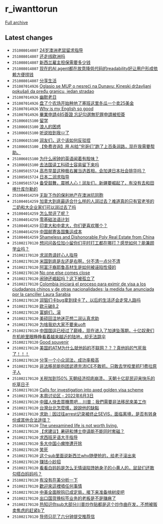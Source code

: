 # r_iwanttorun

[Full archive](archive.md)

## Latest changes

- `251008014807` [24岁澳洲老鼠留求指导](../posts/r_iwanttorun/251007155814_1o0irme.md)
- `251008014807` [还走线欧洲吗](../posts/r_iwanttorun/251007235805_1o0vgpv.md)
- `251008014807` [新西兰雇主担保需要多少钱](../posts/r_iwanttorun/251007201009_1o0priq.md)
- `251008014807` [现在的AI agent都在故意降低代码的readability好让用户形成依赖方便捞钱](../posts/r_iwanttorun/251007175338_1o0lza1.md)
- `251008014807` [分享生活](../posts/r_iwanttorun/251007071750_1o0806n.md)
- `251007014926` [Oglasio se MUP o nesreći na Dunavu: Kineski državljani pokušali da pređu granicu, jedan stradao](../posts/r_iwanttorun/251006144602_1nzl2da.md)
- `251007014926` [幽默老日](../posts/r_iwanttorun/251007012415_1o01gmk.md)
- `251007014926` [盘了个农场开始种地了塞班这里冬瓜一个卖25美金](../posts/r_iwanttorun/251006092538_1nzecj5.md)
- `251007014926` [Why is my English so good](../posts/r_iwanttorun/251006141608_1nzk9v8.md)
- `251007014926` [畢業申請485簽證 忘記勾選無犯罪申請被拒簽](../posts/r_iwanttorun/251006033621_1nz8mu4.md)
- `251006015100` [留学](../posts/r_iwanttorun/251005085225_1nyj5s4.md)
- `251006015100` [浪人的困惑](../posts/r_iwanttorun/251005213033_1nz0qlb.md)
- `251006015100` [听说拍到我🩲了](../posts/r_iwanttorun/251006003607_1nz4xom.md)
- `251006015100` [润友们，这个该如何反驳捏](../posts/r_iwanttorun/251005171749_1nyu2ki.md)
- `251006015100` [【免费咨询】用 AI给“穷哥们”跑了上百条润路，现在我需要帮助。](../posts/r_iwanttorun/251005234515_1nz3u9b.md)
- `251006015100` [为什么闹钟的英语闻着有股味？](../posts/r_iwanttorun/251005075912_1nyib7j.md)
- `251006015100` [去法国读工科硕士容易留下来吗](../posts/r_iwanttorun/251005104252_1nyky50.md)
- `251005015724` [高市早苗这种极右翼当选首相，会加速日本社会排华吗？](../posts/r_iwanttorun/251004075911_1nxo2oz.md)
- `251005015724` [日本二润求指导](../posts/r_iwanttorun/251004022607_1nxi7h6.md)
- `251005015724` [备受鼓舞，震撼人心！润友们，新疆要崛起了，有没有去和田喀什库尔勒的](../posts/r_iwanttorun/251005015140_1nybszy.md)
- `251004014259` [无耻下作的保利地产在澳洲坑同胞](../posts/r_iwanttorun/251003152736_1nx28rp.md)
- `251004014259` [加拿大到底最适合什么样的人润过去？难道真的只有官老爷的二奶和大企业家们可以润过去了吗](../posts/r_iwanttorun/251004002719_1nxfttu.md)
- `251004014259` [怎么禁评了呢？](../posts/r_iwanttorun/251003045706_1nwq42o.md)
- `251004014259` [零基础法语计划](../posts/r_iwanttorun/251003093723_1nwujs0.md)
- `251004014259` [印拿大和中拿大，你们更喜欢哪个？](../posts/r_iwanttorun/251003130543_1nwylyj.md)
- `251004014259` [中国邮寄各国集运成本](../posts/r_iwanttorun/251003183717_1nx7cw1.md)
- `251004014259` [Shameless and Dishonorable Poly Real Estate from China](../posts/r_iwanttorun/251003114943_1nwwxi5.md)
- `251002170120` [想问问各位加小留你们平时打工都在哪打？感觉如何？能兼顾学业吗？](../posts/r_iwanttorun/250422211415_1k5hru3.md)
- `251002170120` [求润恳请好心人指导](../posts/r_iwanttorun/250415172725_1jzxqb2.md)
- `251002170120` [米国到底是左还是右啊，分不清一点分不清](../posts/r_iwanttorun/250409150852_1jv83b4.md)
- `251002170120` [阿富汗裔耶鲁高材生是如何被诬陷性侵的](../posts/r_iwanttorun/250417205208_1k1nej7.md)
- `251002170120` [No one else comes close](../posts/r_iwanttorun/250420144445_1k3o3uf.md)
- `251002170120` [闹钟还崛起吗？这下被孤立了](../posts/r_iwanttorun/250409175043_1jvc29k.md)
- `251002170120` [Colombia iniciará el proceso para eximir de visa a los ciudadanos chinos y  de otras nacionalidades; la medida fue anunciada por la canciller Laura Sarabia](../posts/r_iwanttorun/250420143518_1k3nwja.md)
- `251002170120` [润狙们卡bug拿到绿卡了，以后的生活还会走常人路吗](../posts/r_iwanttorun/250419103842_1k2te78.md)
- `251002170120` [欧元破8.2](../posts/r_iwanttorun/250410214034_1jw9lu6.md)
- `251002170120` [富蛆们，滚](../posts/r_iwanttorun/250422162732_1k5amib.md)
- `251002170120` [美硕回洼地迷茫想二润认真求助](../posts/r_iwanttorun/250425103155_1k7hnul.md)
- `251002170120` [为啥我劝大家不要来uoft](../posts/r_iwanttorun/250420233949_1k3zpe0.md)
- `251002170120` [中国国运已经过了巅峰，现在进入了加速坠落期，十亿奴隶们在机舱里眼睁睁看着越来越近的陆地，却无法跳伞](../posts/r_iwanttorun/250412180857_1jxnhxq.md)
- `251002170120` [Good souvenir](../posts/r_iwanttorun/250424234111_1k76ulk.md)
- `251002170120` [美国的ATM为什么就他妈的不联网？？？真他妈的气死我了！！！](../posts/r_iwanttorun/250416134030_1k0kp11.md)
- `251002170120` [分享一个小众润法，成功率极高](../posts/r_iwanttorun/250415202104_1k020x7.md)
- `251002170120` [非法移民能抱团武德充沛ICE不敢抓，只敢去学校里抓F1费拉原子人](../posts/r_iwanttorun/250411165541_1jwupks.md)
- `251002170120` [关税加到150%   天朝经济彻底崩溃，  天朝十亿屁民迎来快乐的吃草日子](../posts/r_iwanttorun/250411170312_1jwuw9h.md)
- `251002170120` [Calls for investigation into axed golden visa scheme](../posts/r_iwanttorun/250415124333_1jzqxwy.md)
- `251002170120` [本周讨论区 - 2022年6月3日](../posts/r_iwanttorun/250418122607_1k23opw.md)
- `251002170120` [中國人快去買機票吧... 川普：我們需要非法移民來美工作](../posts/r_iwanttorun/250411023909_1jwfm32.md)
- `251002170120` [台灣台北怎麼樣，說說他的缺點](../posts/r_iwanttorun/250424033649_1k6ioiy.md)
- `251002170120` [求助｜因过往arrest记录被终止SEVIS，面临离境，是否有转身份或其他合法途径？](../posts/r_iwanttorun/250409073929_1jv06zt.md)
- `251002170120` [The unexamined life is not worth living.](../posts/r_iwanttorun/250421090424_1k491bd.md)
- `251002170120` [【求建议】暑研和博士申请能不能同时套磁？](../posts/r_iwanttorun/250418014735_1k1tjyj.md)
- `251002170120` [求西班牙语大手指导](../posts/r_iwanttorun/250411014007_1jwei3r.md)
- `251002170120` [多大中国小瘤惨遭开除](../posts/r_iwanttorun/250413040023_1jxz4q5.md)
- `251002170120` [笑死](../posts/r_iwanttorun/250418131531_1k24o3b.md)
- `251002170120` [这个sub里面说新西兰whv随便抢的，给老子滚出来](../posts/r_iwanttorun/250412031400_1jx7wk1.md)
- `251002170120` [赚钱小妙招](../posts/r_iwanttorun/250419154339_1k2z6pz.md)
- `251002170120` [看看白妈妈是怎么无情诬陷馋她身子的小黄人的，鼠鼠们还敢勾搭白妈妈吗？](../posts/r_iwanttorun/250417202217_1k1mpj7.md)
- `251002170120` [有没有在美分析一下](../posts/r_iwanttorun/250412160834_1jxkr73.md)
- `251002170120` [歡迎來這裡噴任何事情](../posts/r_iwanttorun/250415183002_1jzzajh.md)
- `251002170120` [中美全面脱钩已成定局，接下来准备啃树皮吧](../posts/r_iwanttorun/250412074733_1jxc3ic.md)
- `251002170120` [出口国货换标签业务的老板是不是赚麻了](../posts/r_iwanttorun/250409201508_1jvfliw.md)
- `251002170120` [热知识你sub大部分川普炒作贴都是这个炒作曲在发，不想被贩卖焦虑的赶紧b了](../posts/r_iwanttorun/250408195042_1jumrue.md)
- `251002170120` [导师只花了六分钟提交推荐信](../posts/r_iwanttorun/250414095157_1jyv1fk.md)
